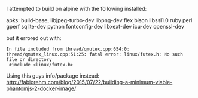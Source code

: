 


I attempted to build on alpine with the following installed:

apks: build-base, libjpeg-turbo-dev
libpng-dev
flex
bison
libssl1.0
ruby
perl
gperf
sqlite-dev
python
fontconfig-dev
libxext-dev
icu-dev
openssl-dev

but it errored out with:

```
In file included from thread/qmutex.cpp:654:0:
thread/qmutex_linux.cpp:51:25: fatal error: linux/futex.h: No such file or directory
 #include <linux/futex.h>
```

Using this guys info/package instead: http://fabiorehm.com/blog/2015/07/22/building-a-minimum-viable-phantomjs-2-docker-image/
